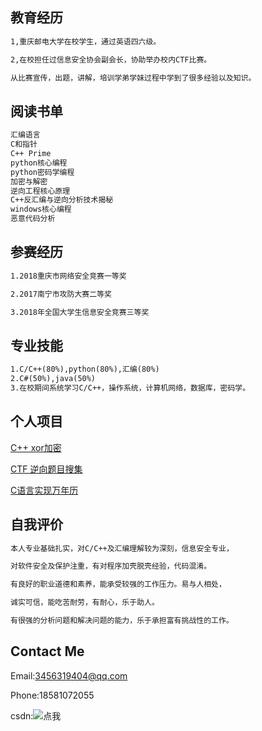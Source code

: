 ## 教育经历
```markdown
1,重庆邮电大学在校学生，通过英语四六级。

2,在校担任过信息安全协会副会长，协助举办校内CTF比赛。

从比赛宣传，出题，讲解，培训学弟学妹过程中学到了很多经验以及知识。

```

## 阅读书单
```markdown
汇编语言
C和指针
C++ Prime
python核心编程
python密码学编程
加密与解密
逆向工程核心原理
C++反汇编与逆向分析技术揭秘
windows核心编程
恶意代码分析
```

## 参赛经历
```markdown
1.2018重庆市网络安全竞赛一等奖

2.2017南宁市攻防大赛二等奖

3.2018年全国大学生信息安全竞赛三等奖
```

## 专业技能
```markdown
1.C/C++(80%),python(80%),汇编(80%)
2.C#(50%),java(50%)
3.在校期间系统学习C/C++，操作系统，计算机网络，数据库，密码学。

```
## 个人项目

[C++ xor加密](https://github.com/lxwAsm/myprojects/tree/master/C/xor)

[CTF 逆向题目搜集](https://github.com/lxwAsm/CTF/tree/master/re)

[C语言实现万年历](https://github.com/lxwAsm/myprojects/tree/master/c/calendar)
## 自我评价

```markdown
本人专业基础扎实，对C/C++及汇编理解较为深刻，信息安全专业，

对软件安全及保护注重，有对程序加壳脱壳经验，代码混淆。

有良好的职业道德和素养，能承受较强的工作压力。易与人相处，

诚实可信，能吃苦耐劳，有耐心，乐于助人。

有很强的分析问题和解决问题的能力，乐于承担富有挑战性的工作。
```

## Contact Me

Email:3456319404@qq.com

Phone:18581072055

csdn:![点我](https://blog.csdn.net/CosmopolitanMe)
